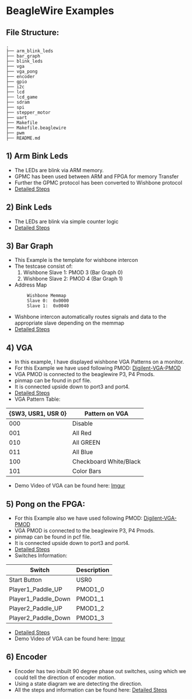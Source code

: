 # BeagleWire Examples

## File Structure:

```
.
├── arm_blink_leds 
├── bar_graph
├── blink_leds
├── vga
├── vga_pong
├── encoder
├── gpio
├── i2c
├── lcd
├── lcd_game
├── sdram
├── spi
├── stepper_motor
├── uart
├── Makefile
├── Makefile.beaglewire
├── pwm
├── README.md
```

## 1) Arm Bink Leds

- The LEDs are blink via ARM memory.
- GPMC has been used between ARM and FPGA for memory Transfer
- Further the GPMC protocol has been converted to Wishbone protocol
- [Detailed Steps](https://beaglewire.github.io/Examples/arm_blink_leds.html)

## 2) Bink Leds

- The LEDs are blink via simple counter logic
- [Detailed Steps](https://beaglewire.github.io/Examples/blink_leds.html)

## 3) Bar Graph

- This Example is the template for wishbone intercon
- The testcase consist of:
    1. Wishbone Slave 1: PMOD 3 (Bar Graph 0)
    2. Wishbone Slave 2: PMOD 4 (Bar Graph 1)
- Address Map
```
        Wishbone Memmap
        Slave 0:  0x0000
        Slave 1:  0x0040
```
- Wishbone intercon automatically routes signals and data to the appropriate slave depending on the memmap
- [Detailed Steps](https://beaglewire.github.io/Examples/bar_graph.html)

## 4) VGA

- In this example, I have displayed wishbone VGA Patterns on a monitor.
- For this Example we have used following PMOD: [Digilent-VGA-PMOD](https://www.tanotis.com/products/digilent-410-345-evaluation-board-pmod-trade-vga-video-graphics-array-12-bit-rgb444-colour-depth?gclid=CjwKCAjw092IBhAwEiwAxR1lRn8s2O1nUpSEIg9vGi8F0Ejb-Zt24NGQHJ1PMexA8tO4YbSnNggPlRoCW9sQAvD_BwE)
- VGA PMOD is connected to the beaglewire P3, P4 Pmods.
- pinmap can be found in pcf file.
- It is connected upside down to port3 and port4.
- [Detailed Steps](https://beaglewire.github.io/Examples/vga.html)
- VGA Pattern Table: 

| {SW3, USR1, USR 0} | Pattern on VGA |
| ----------- | ----------- |
|     000     | Disable       |
|     001     | All Red       |
|     010     | All GREEN       |
|     011     | All Blue        |
|     100     | Checkboard White/Black       |
|     101     | Color Bars       |

- Demo Video of VGA can be found here: [Imgur](https://imgur.com/sAeCMZ2)

## 5) Pong on the FPGA:

- For this Example also we have used following PMOD: [Digilent-VGA-PMOD](https://www.tanotis.com/products/digilent-410-345-evaluation-board-pmod-trade-vga-video-graphics-array-12-bit-rgb444-colour-depth?gclid=CjwKCAjw092IBhAwEiwAxR1lRn8s2O1nUpSEIg9vGi8F0Ejb-Zt24NGQHJ1PMexA8tO4YbSnNggPlRoCW9sQAvD_BwE)
- VGA PMOD is connected to the beaglewire P3, P4 Pmods.
- pinmap can be found in pcf file.
- It is connected upside down to port3 and port4.
- [Detailed Steps](https://beaglewire.github.io/Examples/vga_pong.html)
- Switches Information: 

| Switch | Description |
| ----------- | ----------- |
|     Start Button    | USR0       |
|     Player1_Paddle_UP     | PMOD1_0       |
|     Player1_Paddle_Down     | PMOD1_1       |
|     Player2_Paddle_UP     | PMOD1_2     |
|     Player2_Paddle_Down    | PMOD1_3       |

- [Detailed Steps](https://beaglewire.github.io/Examples/vga_pong.html)
- Demo Video of VGA can be found here: [Imgur](https://imgur.com/V1f6uFf)

## 6) Encoder

- Encoder has two inbuilt 90 degree phase out switches, using which we could tell the direction of encoder motion.
- Using a state diagram we are detecting the direction.
- All the steps and information can be found here: [Detailed Steps](https://beaglewire.github.io/Examples/encoder.html)